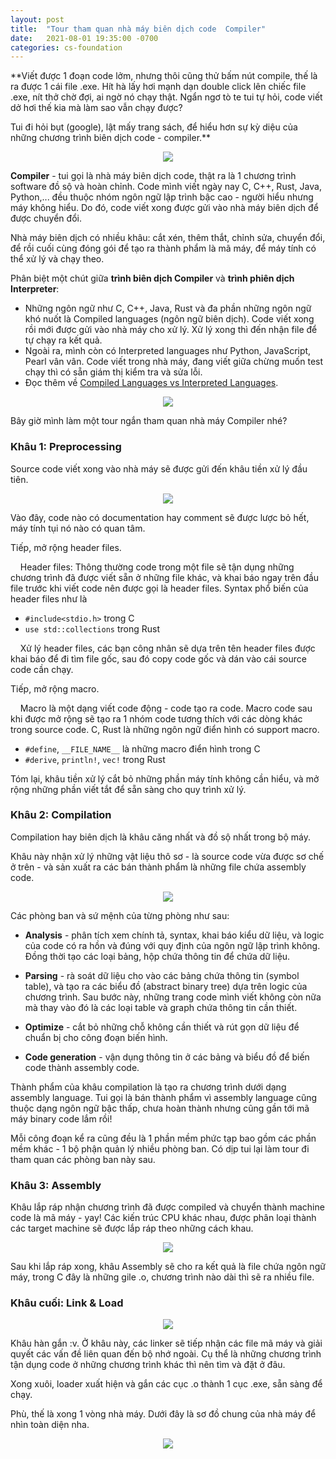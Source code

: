 ```yaml
---
layout: post
title:  "Tour tham quan nhà máy biên dịch code  Compiler"
date:   2021-08-01 19:35:00 -0700
categories: cs-foundation
---
```


**Viết được 1 đoạn code lởm, nhưng thôi cũng thử bấm nút compile, thế là ra được 1 cái file .exe. Hít hà lấy hơi mạnh dạn double click lên chiếc file .exe, nít thở chờ đợi, ai ngờ nó chạy thật. Ngẩn ngơ tò te tui tự hỏi, code viết dở hơi thế kia mà làm sao vẫn chạy được?

Tui đi hỏi bụt (google), lật mấy trang sách, để hiểu hơn sự kỳ diệu của những chương trình biên dịch code - compiler.**

<center><img src="{{ site.url }}/assets/compiler-tour/compiler-hoat-dong-nhu-the-nao.png"></center>

**Compiler** - tui gọi là nhà máy biên dịch code, thật ra là 1 chương trình software đồ sộ và hoàn chỉnh. Code mình viết ngày nay C, C++, Rust, Java, Python,... đều thuộc nhóm ngôn ngữ lập trình bậc cao - người hiểu nhưng máy không hiểu. Do đó, code viết xong được gửi vào nhà máy biên dịch để được chuyển đổi.

Nhà máy biên dịch có nhiều khâu: cắt xén, thêm thắt, chỉnh sửa, chuyển đổi, để rồi cuối cùng đóng gói để tạo ra thành phẩm là mã máy, để máy tính có thể xử lý và chạy theo.

Phân biệt một chút giữa **trình biên dịch Compiler** và **trình phiên dịch Interpreter**:

* Những ngôn ngữ như C, C++, Java, Rust và đa phần những ngôn ngữ khó nuốt là Compiled languages (ngôn ngữ biên dịch). Code viết xong rồi mới được gửi vào nhà máy cho xử lý. Xử lý xong thì đến nhận file để tự chạy ra kết quả.
* Ngoài ra, mình còn có Interpreted languages như Python, JavaScript, Pearl vân vân. Code viết trong nhà máy, đang viết giữa chừng muốn test chạy thì có sẵn giám thị kiểm tra và sửa lỗi.
* Đọc thêm về [Compiled Languages vs Interpreted Languages][compiled-languages-vs-interpreted-languages].

<center><img src="{{ site.url }}/assets/compiler-tour/interpreting-vs-compiling.jpg"></center>

Bây giờ mình làm một tour ngắn tham quan nhà máy Compiler nhé?

### __Khâu 1: Preprocessing__

Source code viết xong vào nhà máy sẽ được gửi đến khâu tiền xử lý đầu tiên.

<center><img src="{{ site.url }}/assets/compiler-tour/compiler-hoat-dong-nhu-the-nao-preprocessing.png"></center>

Vào đây, code nào có documentation hay comment sẽ được lược bỏ hết, máy tính tụi nó nào có quan tâm.

Tiếp, mở rộng header files.

&nbsp;&nbsp;&nbsp;&nbsp;Header files: Thông thường code trong một file sẽ tận dụng những chương trình đã được viết sẵn ở những file khác, và khai báo ngay trên đầu file trước khi viết code nên được gọi là header files. Syntax phổ biến của header files như là

  * `#include<stdio.h>` trong C
  * `use std::collections` trong Rust

&nbsp;&nbsp;&nbsp;&nbsp;Xử lý header files, các bạn công nhân sẽ dựa trên tên header files được khai báo để đi tìm file gốc, sau đó copy code gốc và dán vào cái source code cần chạy.

Tiếp, mở rộng macro.

&nbsp;&nbsp;&nbsp;&nbsp;Macro là một dạng viết code động - code tạo ra code. Macro code sau khi được mở rộng sẽ tạo ra 1 nhóm code tương thích với các dòng khác trong source code. C, Rust là những ngôn ngữ điển hình có support macro.

  * `#define`, `__FILE_NAME__` là những macro điển hình trong C
  * `#derive`, `println!`, `vec!` trong Rust

Tóm lại, khâu tiền xử lý cắt bỏ những phần máy tính không cần hiểu, và mở rộng những phần viết tắt để sẵn sàng cho quy trình xử lý.

### __Khâu 2: Compilation__

Compilation hay biên dịch là khâu căng nhất và đồ sộ nhất trong bộ máy.  

Khâu này nhận xử lý những vật liệu thô sơ - là source code vừa được sơ chế ở trên - và sản xuất ra các bán thành phẩm là những file chứa assembly code.

<center><img src="{{ site.url }}/assets/compiler-tour/compiler-hoat-dong-nhu-the-nao-compilation.png"></center>

Các phòng ban và sứ mệnh của từng phòng như sau:

* **Analysis** - phân tích xem chính tả, syntax, khai báo kiểu dữ liệu, và logic của code có ra hồn và đúng với quy định của ngôn ngữ lập trình không. Đồng thời tạo các loại bảng, hộp chứa thông tin để chứa dữ liệu.

* **Parsing** - rà soát dữ liệu cho vào các bảng chứa thông tin (symbol table), và tạo ra các biểu đồ (abstract binary tree) dựa trên logic của chương trình. Sau bước này, những trang code mình viết không còn nữa mà thay vào đó là các loại table và graph chứa thông tin cần thiết.

* **Optimize** - cắt bỏ những chỗ không cần thiết và rút gọn dữ liệu để chuẩn bị cho công đoạn biến hình.

* **Code generation** - vận dụng thông tin ở các bảng và biểu đồ để biến code thành assembly code.

Thành phẩm của khâu compilation là tạo ra chương trình dưới dạng assembly language. Tui gọi là bán thành phẩm vì assembly language cũng thuộc dạng ngôn ngữ bậc thấp, chưa hoàn thành nhưng cũng gần tới mã máy binary code lắm rồi!

Mỗi công đoạn kể ra cũng đều là 1 phần mềm phức tạp bao gồm các phần mềm khác - 1 bộ phận quản lý nhiều phòng ban. Có dịp tui lại làm tour đi tham quan các phòng ban này sau.

### __Khâu 3: Assembly__

Khâu lắp ráp nhận chương trình đã được compiled và chuyển thành machine code là mã máy - yay! Các kiến trúc CPU khác nhau, được phân loại thành các target machine sẽ được lắp ráp theo những cách khau. 

<center><img src="{{ site.url }}/assets/compiler-tour/compiler-hoat-dong-nhu-the-nao-assembly.png"></center>

Sau khi lắp ráp xong, khâu Assembly sẽ cho ra kết quả là file chứa ngôn ngữ máy, trong C đây là những gile .o, chương trình nào dài thì sẽ ra nhiều file.

### __Khâu cuối: Link & Load__

<center><img src="{{ site.url }}/assets/compiler-tour/compiler-hoat-dong-nhu-the-nao-link-load.png"></center>

Khâu hàn gắn :v. Ở khâu này, các linker sẽ tiếp nhận các file mã máy và giải quyết các vấn đề liên quan đến bộ nhớ ngoài. Cụ thể là những chương trình tận dụng code ở những chương trình khác thì nên tìm và đặt ở đâu.

Xong xuôi, loader xuất hiện và gắn các cục .o thành 1 cục .exe, sẵn sàng để chạy.

Phù, thế là xong 1 vòng nhà máy. Dưới đây là sơ đồ chung của nhà máy để nhìn toàn diện nha.

<center><img src="{{ site.url }}/assets/compiler-tour/compiler-hoat-dong-nhu-the-nao-overall.png"></center>

[compiled-languages-vs-interpreted-languages]: https://www.geeksforgeeks.org/difference-between-compiled-and-interpreted-language/
